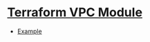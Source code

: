 # [Terraform VPC Module](https://registry.terraform.io/modules/aws-ia/vpc/aws/latest)

- [Example](https://github.com/aws-ia/terraform-aws-vpc/tree/main/examples)

